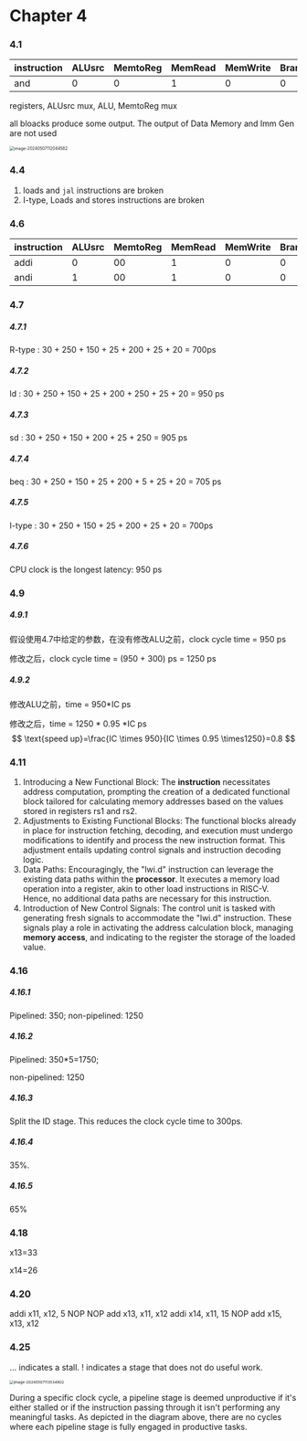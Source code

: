 # Chapter 4

### 4.1

| instruction | ALUsrc | MemtoReg | MemRead | MemWrite | Branch | Jump | ALUOp1 | ALUOp2 | ALUop |
| ----------- | ------ | -------- | ------- | -------- | ------ | ---- | ------ | ------ | ----- |
| and         | 0      | 0        | 1       | 0        | 0      | 0    | 1      | 0      | and   |

registers, ALUsrc mux, ALU, MemtoReg mux

all bloacks produce some output. The output of Data Memory and Imm Gen are not used

<img src="C:\Users\Administrator\AppData\Roaming\Typora\typora-user-images\image-20240507112044582.png" alt="image-20240507112044582" style="zoom:50%;" />

### 4.4

1. loads and `jal` instructions are broken
2. I-type, Loads and stores instructions are broken

### 4.6

| instruction | ALUsrc | MemtoReg | MemRead | MemWrite | Branch | Jump | ALUOp1 | ALUOp2 | ALUop |
| ----------- | ------ | -------- | ------- | -------- | ------ | ---- | ------ | ------ | ----- |
| addi        | 0      | 00       | 1       | 0        | 0      | 0    | 1      | 1      | add   |
| andi        | 1      | 00       | 1       | 0        | 0      | 0    | 1      | 1      | and   |

### 4.7

##### 4.7.1 

R-type : 30 + 250 + 150 + 25 + 200 + 25 + 20 = 700ps

##### 4.7.2 

ld : 30 + 250 + 150 + 25 + 200 + 250 + 25 + 20 = 950 ps

##### 4.7.3 

sd : 30 + 250 + 150 + 200 + 25 + 250 = 905 ps

##### 4.7.4 

beq : 30 + 250 + 150 + 25 + 200 + 5 + 25 + 20 = 705 ps

##### 4.7.5 

I-type : 30 + 250 + 150 + 25 + 200 + 25 + 20 = 700ps

##### 4.7.6 

CPU clock is the longest latency: 950 ps

### 4.9

##### 4.9.1

假设使用4.7中给定的参数，在没有修改ALU之前，clock cycle time = 950 ps

修改之后，clock cycle time = (950 + 300) ps = 1250 ps

##### 4.9.2

修改ALU之前，time = 950*IC ps

修改之后，time = 1250 * 0.95 *IC ps
$$
\text{speed up}=\frac{IC \times 950}{IC \times 0.95 \times1250}=0.8
$$


### 4.11

1. Introducing a New Functional Block: The **instruction** necessitates address computation, prompting the creation of a dedicated functional block tailored for calculating memory addresses based on the values stored in registers rs1 and rs2.
2. Adjustments to Existing Functional Blocks: The functional blocks already in place for instruction fetching, decoding, and execution must undergo modifications to identify and process the new instruction format. This adjustment entails updating control signals and instruction decoding logic.
3. Data Paths: Encouragingly, the "lwi.d" instruction can leverage the existing data paths within the **processor**. It executes a memory load operation into a register, akin to other load instructions in RISC-V. Hence, no additional data paths are necessary for this instruction.
4. Introduction of New Control Signals: The control unit is tasked with generating fresh signals to accommodate the "lwi.d" instruction. These signals play a role in activating the address calculation block, managing **memory access**, and indicating to the register the storage of the loaded value.

### 4.16

##### 4.16.1 

Pipelined: 350;
non-pipelined: 1250

##### 4.16.2 

Pipelined: 350*5=1750;

non-pipelined: 1250

##### 4.16.3 

Split the ID stage. This reduces the clock cycle time to 300ps.

##### 4.16.4 

35%.

##### 4.16.5

 65%

### 4.18

x13=33

x14=26

### 4.20

addi x11, x12, 5
NOP
NOP
add x13, x11, x12
addi x14, x11, 15
NOP
add x15, x13, x12

### 4.25

… indicates a stall. ! indicates a stage that does not do useful work.

<img src="C:\Users\Administrator\AppData\Roaming\Typora\typora-user-images\image-20240507113534802.png" alt="image-20240507113534802" style="zoom:47%;" />

During a specific clock cycle, a pipeline stage is deemed unproductive if it's either stalled or if the instruction passing through it isn't performing any meaningful tasks. As depicted in the diagram above, there are no cycles where each pipeline stage is fully engaged in productive tasks.
